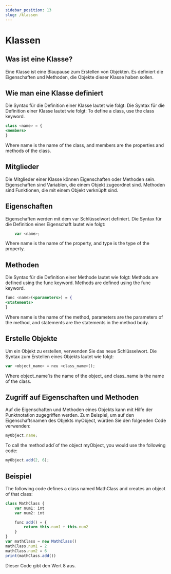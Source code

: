 ```yaml
---
sidebar_position: 13
slug: /klassen
---
```


# Klassen

## Was ist eine Klasse?

Eine Klasse ist eine Blaupause zum Erstellen von Objekten. Es definiert die Eigenschaften und Methoden, die Objekte dieser Klasse haben sollen.

## Wie man eine Klasse definiert

Die Syntax für die Definition einer Klasse lautet wie folgt: Die Syntax für die Definition einer Klasse lautet wie folgt: To define a class, use the class keyword.

```jsx
class <name> = {
<members>
}
```

Where name is the name of the class, and members are the properties and methods of the class.

## Mitglieder

Die Mitglieder einer Klasse können Eigenschaften oder Methoden sein. Eigenschaften sind Variablen, die einem Objekt zugeordnet sind. Methoden sind Funktionen, die mit einem Objekt verknüpft sind.

## Eigenschaften
Eigenschaften werden mit dem var Schlüsselwort definiert. Die Syntax für die Definition einer Eigenschaft lautet wie folgt:

```jsx
    var <name>;
```

Where name is the name of the property, and type is the type of the property.

## Methoden
Die Syntax für die Definition einer Methode lautet wie folgt: Methods are defined using the func keyword. Methods are defined using the func keyword.

```jsx
func <name>(<parameters>) = {
<statements>
}
```
Where name is the name of the method, parameters are the parameters of the method, and statements are the statements in the method body.

## Erstelle Objekte


Um ein Objekt zu erstellen, verwenden Sie das neue Schlüsselwort. Die Syntax zum Erstellen eines Objekts lautet wie folgt:

```jsx
var <object_name> = neu <class_name>();
```

Where object_name`is the name of the object, and class_name is the name of the class.

## Zugriff auf Eigenschaften und Methoden

Auf die Eigenschaften und Methoden eines Objekts kann mit Hilfe der Punktnotation zugegriffen werden. Zum Beispiel, um auf den Eigenschaftsnamen des Objekts myObject, würden Sie den folgenden Code verwenden:

```jsx
myObject.name;
```

To call the method add`of the object myObject, you would use the following code:

```jsx
myObject.add(2, 6);
```

## Beispiel
The following code defines a class named MathClass and creates an object of that class:

```jsx
class MathClass {
    var num1: int
    var num2: int

    func add() = {
        return this.num1 + this.num2
    }
}
var mathClass = new MathClass()
mathClass.num1 = 2
mathClass.num2 = 6
print(mathClass.add())
```

Dieser Code gibt den Wert 8 aus.